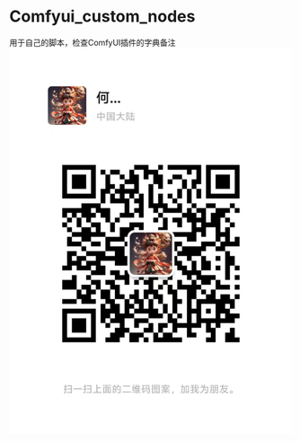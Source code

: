 # Comfyui_custom_nodes
用于自己的脚本，检查ComfyUI插件的字典备注
![9fe518e98a6e188688ea34553441e26](https://github.com/msola-ht/Comfyui_custom_nodes/blob/main/QR_Code.jpg)
